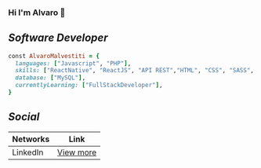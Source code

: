### Hi I'm Alvaro 👋

## _Software Developer_

```ruby
const AlvaroMalvestiti = {
  languages: ["Javascript", "PHP"],
  skills: ["ReactNative", "ReactJS", "API REST","HTML", "CSS", "SASS", "Jira", "Git"],
  database: ["MySQL"],
  currentlyLearning: ["FullStackDeveloper"],
}
```

## _Social_
| Networks | Link |
| ------ | ------ |
| LinkedIn | [View more](https://www.linkedin.com/in/alvaromalvestiti/) |
